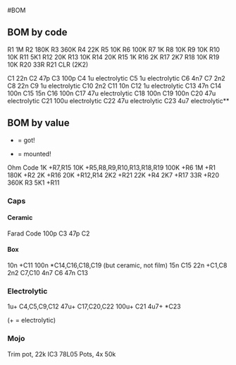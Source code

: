 #BOM

## BOM by code

R1 1M
R2 180K
R3 360K
R4 22K
R5 10K
R6 100K
R7 1K
R8 10K
R9 10K
R10 10K
R11 5K1
R12 20K
R13 10K
R14 20K
R15 1K
R16 2K
R17 2K7
R18 10K
R19 10K
R20 33R
R21 CLR (2K2)

C1 22n
C2 47p
C3 100p
C4 1u electrolytic
C5 1u electrolytic
C6 4n7
C7 2n2
C8 22n
C9 1u electrolytic
C10 2n2
C11 10n
C12 1u electrolytic
C13 47n
C14 100n
C15 15n
C16 100n
C17 47u electrolytic
C18 100n
C19 100n
C20 47u electrolytic
C21 100u electrolytic
C22 47u electrolytic
C23 4u7 electrolytic**


## BOM by value

* = got!
+ = mounted!

Ohm	Code
1K	+R7,R15
10K	+R5,R8,R9,R10,R13,R18,R19
100K	+R6
1M	+R1
180K	+R2
2K	+R16
20K	+R12,R14
2K2	+R21
22K	+R4
2K7	+R17
33R	+R20
360K	R3
5K1	+R11


### Caps

#### Ceramic
Farad	Code
100p	C3
47p	C2

#### Box 
10n	+C11
100n	*C14,C16,C18,C19 (but ceramic, not film)
15n	C15
22n	+C1,C8
2n2	C7,C10
4n7	C6
47n	C13

### Electrolytic

1u+	C4,C5,C9,C12
47u+	C17,C20,C22
100u+	C21
4u7+	*C23

(+ = electrolytic)

### Mojo

Trim pot, 22k
IC3 78L05
Pots, 4x 50k



